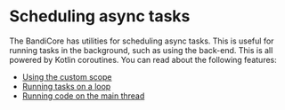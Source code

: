 # Scheduling async tasks
The BandiCore has utilities for scheduling async tasks. This is useful for running tasks in the background, such as using the back-end. This is all powered by Kotlin coroutines. You can read about the following features:

- [Using the custom scope](./custom-scope.md)
- [Running tasks on a loop](./loop.md)
- [Running code on the main thread](./main-thread.md)